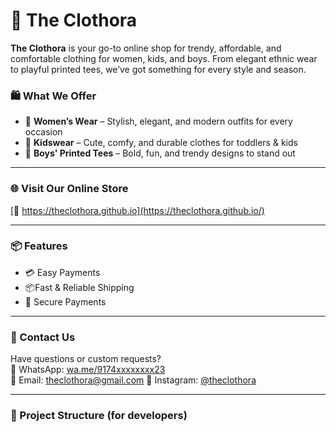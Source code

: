 # 👕 The Clothora

**The Clothora** is your go-to online shop for trendy, affordable, and comfortable clothing for women, kids, and boys. From elegant ethnic wear to playful printed tees, we’ve got something for every style and season.

### 🛍️ What We Offer
- 👗 **Women’s Wear** – Stylish, elegant, and modern outfits for every occasion  
- 🧒 **Kidswear** – Cute, comfy, and durable clothes for toddlers & kids  
- 👕 **Boys' Printed Tees** – Bold, fun, and trendy designs to stand out  

---

### 🌐 Visit Our Online Store  
[🔗 https://theclothora.github.io](https://theclothora.github.io/)

---

### 📦 Features
- 💳 Easy Payments
- 📦Fast & Reliable Shipping  
- 🚚 Secure Payments   

---

### 📲 Contact Us
Have questions or custom requests?  
💬 WhatsApp: [wa.me/9174xxxxxxxx23](https://wa.me/917404328023)  
📧 Email: theclothora@gmail.com 
📸 Instagram: [@theclothora](https://instagram.com/theclothora)

---

### 📁 Project Structure (for developers)

